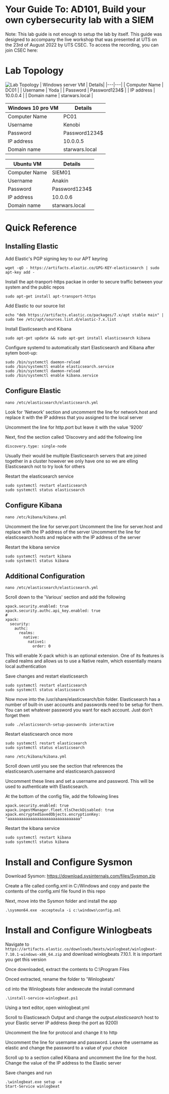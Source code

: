 # Your Guide To: AD101, Build your own cybersecurity lab with a SIEM
Note: This lab guide is not enough to setup the lab by itself. This guide was designed to accompany the live workshop that was presented at UTS on the 23rd of August 2022 by UTS CSEC. To access the recording, you can join CSEC here: <insert link>

# Lab Topology
![Lab Topology](./Images/lab_topology.png)
| Windows server VM | Details|
|---|---|
| Computer Name | DC01 |
| Username | Yoda |
| Password | Password1234$ |
| IP address | 10.0.0.4 |
| Domain name | starwars.local |

| Windows 10 pro VM | Details|
|---|---|
| Computer Name | PC01 |
| Username | Kenobi |
| Password | Password1234$ |
| IP address | 10.0.0.5 |
| Domain name | starwars.local |

| Ubuntu VM | Details|
|---|---|
| Computer Name | SIEM01 |
| Username | Anakin |
| Password | Password1234$ |
| IP address | 10.0.0.6 |
| Domain name | starwars.local |

# Quick Reference

## Installing Elastic
Add Elastic's PGP signing key to our APT keyring
```
wget -qO - https://artifacts.elastic.co/GPG-KEY-elasticsearch | sudo apt-key add -
```
Install the apt-tranport-https packae in order to secure traffic between your system and the public repos
```
sudo apt-get install apt-transport-https
```
Add Elastic to our source list
```
echo "deb https://artifacts.elastic.co/packages/7.x/apt stable main" | sudo tee /etc/apt/sources.list.d/elastic-7.x.list
```
Install Elasticsearch and Kibana
```
sudo apt-get update && sudo apt-get install elasticsearch kibana
```
Configure systemd to automatically start Elasticsearch and Kibana after sytem boot-up:
```
sudo /bin/systemctl daemon-reload
sudo /bin/systemctl enable elasticsearch.service
sudo /bin/systemctl daemon-reload
sudo /bin/systemctl enable kibana.service
```

## Configure Elastic 
```
nano /etc/elasticsearch/elasticsearch.yml
```
Look for 'Network' section and uncomment the line for network.host and replace it with the IP address that you assigned to the local server

Uncomment the line for http.port but leave it with the value '9200'

Next, find the section called 'Discovery and add the following line
```
discovery.type: single-node
```
Usually their would be multiple Elasticsearch servers that are joined together in a cluster however we only have one so we are elling Elasticsearch not to try look for others

Restart the elasticsearch service
```
sudo systemctl restart elasticsearch
sudo systemctl status elasticsearch
```

## Configure Kibana
```
nano /etc/kibana/kibana.yml
```
Uncomment the line for server.port 
Uncomment the line for server.host and replace with the IP address of the server
Uncomment the line for elasticsearch.hosts and replace with the IP address of the server

Restart the kibana service
```
sudo systemctl restart kibana
sudo systemctl status kibana
```

## Additional Configuration
```
nano /etc/elasticsearch/elasticsearch.yml
```
Scroll down to the 'Various' section and add the following
```
xpack.security.enabled: true
xpack.security.authc.api_key.enabled: true
#
xpack:
  security:
    authc:
      realms:
        native:
          native1:
            order: 0
```
This will enable X-pack which is an optional extension. One of its features is called realms and allows us to use a Native realm, which essentially means local authentication

Save changes and restart elasticsearch
```
sudo systemctl restart elasticsearch
sudo systemctl status elasticsearch
```

Now move into the /usr/share/elasticsearch/bin folder. Elasticsearch has a number of built-in user accounts and passwords need to be setup for them.  You can set whatever password you want for each account. Just don't forget them 
```
sudo ./elasticsearch-setup-passwords interactive
```
Restart elasticsearch once more
```
sudo systemctl restart elasticsearch
sudo systemctl status elasticsearch
```

```
nano /etc/kibana/kibana.yml
```
Scroll down until you see the section that references the elasticsearch.username and elasticsearch.password

Uncomment these lines and set a username and password. This will be used to authenticate with Elasticsearch.

At the bottom of the config file, add the following lines
```
xpack.security.enabled: true
xpack.ingestManager.fleet.tlsCheckDisabled: true
xpack.encryptedSavedObjects.encryptionKey: "aaaaaaaaaaaaaaaaaaaaaaaaaaaaaaaa"
```

Restart the kibana service
```
sudo systemctl restart kibana
sudo systemctl status kibana
```

# Install and Configure Sysmon
Download Sysmon: https://download.sysinternals.com/files/Sysmon.zip

Create a file called config.xml in C:/Windows and copy and paste the contents of the config.xml file found in this repo

Next, move into the Sysmon folder and install the app
```
.\sysmon64.exe -accepteula -i c:\windows\config.xml
```

# Install and Configure Winlogbeats
Navigate to ```https://artifacts.elastic.co/downloads/beats/winlogbeat/winlogbeat-7.10.1-windows-x86_64.zip``` and download winlogbeats 7.10.1. It is important you get this version

Once downloaded, extract the contents to C:\Program Files

Onced extracted, rename the folder to 'Winlogbeats'

cd into the Winlogbeats foler andexecute the install command
```
.\install-service-winlogbeat.ps1
```

Using a text editor, open winlogbeat.yml

Scroll to Elasticseach Output and change the *output.elasticsearch* host to your Elastic server IP address (keep the port as 9200)

Uncomment the line for protocol and change it to http

Uncomment the line for username and password. Leave the username as elastic and change the password to a value of your choice

Scroll up to a section called Kibana and uncomment the line for the host. Change the value of the IP address to the Elastic server

Save changes and run
```
.\winlogbeat.exe setup -e
Start-Service winlogbeat
```
